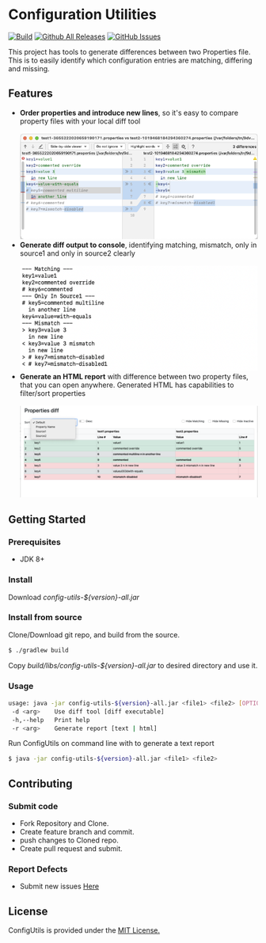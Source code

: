 # Configuration Utilities
[![Build](https://github.com/vkkotha/ConfigUtils/actions/workflows/ci.yml/badge.svg)](https://github.com/vkkotha/ConfigUtils/actions/workflows/ci.yml)
[![Github All Releases](https://img.shields.io/github/downloads/vkkotha/ConfigUtils/total.svg)](https://github.com/vkkotha/ConfigUtils/releases)
[![GitHub Issues](https://img.shields.io/github/issues/vkkotha/ConfigUtils.svg)](https://github.com/vkkotha/ConfigUtils/issues)

This project has tools to generate differences between two Properties file. 
This is to easily identify which configuration entries are matching, differing and missing.

## Features
- **Order properties and introduce new lines**, so it's easy to compare property files with your local diff tool
<br><br>
![image](docs/images/readme.1.png)
- **Generate diff output to console**, identifying matching, mismatch, only in source1 and only in source2 clearly
<br><br>
![image](docs/images/readme.2.png)
- **Generate an HTML report** with difference between two property files, that you can open anywhere. Generated HTML has capabilities to filter/sort properties
<br><br>
![image](docs/images/readme.3.png)
 
## Getting Started
### Prerequisites
- JDK 8+
### Install
Download *config-utils-${version}-all.jar*
### Install from source
Clone/Download git repo, and build from the source.
```bash
$ ./gradlew build
```
Copy *build/libs/config-utils-${version}-all.jar* to desired directory and use it.
### Usage
```bash
usage: java -jar config-utils-${version}-all.jar <file1> <file2> [OPTIONS]
 -d <arg>    Use diff tool [diff executable]
 -h,--help   Print help
 -r <arg>    Generate report [text | html]
```
Run ConfigUtils on command line with to generate a text report
```bash
$ java -jar config-utils-${version}-all.jar <file1> <file2>
```

## Contributing
### Submit code
- Fork Repository and Clone.
- Create feature branch and commit.
- push changes to Cloned repo.
- Create pull request and submit.
### Report Defects
- Submit new issues [Here](https://github.com/vkkotha/ConfigUtils/issues/new)

## License
ConfigUtils is provided under the [MIT License.](https://github.com/vkkotha/ConfigUtils/blob/master/LICENSE)
